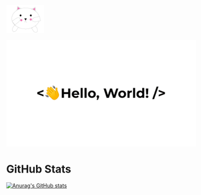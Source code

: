 
<img src="https://github.com/CuteQQQ/CuteQQQ/blob/main/Cat think.jpg?raw=true" width="100">


![HI THERE👋](https://github.com/cutebear0123/cutebear0123/blob/main/hello%20world.gif?raw=true "Hi there ")


# GitHub Stats

[![Anurag's GitHub stats](https://github-readme-stats.vercel.app/api?username=CuteQQQ)](https://github.com/CuteQQQ)
